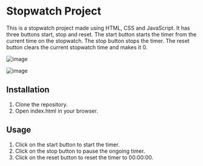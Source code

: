 # Stopwatch Project

This is a stopwatch project made using HTML, CSS and JavaScript. It has three buttons start, stop and reset. The start button starts the timer from the current time on the stopwatch. The stop button stops the timer. The reset button clears the current stopwatch time and makes it 0.

![image](https://github.com/devnick09/stopwatch/assets/82429531/7da7ce1e-4607-481b-b505-b902d9f33800)

![image](https://github.com/devnick09/stopwatch/assets/82429531/f00894b9-cb07-4108-bc1e-b5078165ce7b)

## Installation

1. Clone the repository.
2. Open index.html in your browser.

## Usage

1. Click on the start button to start the timer.
2. Click on the stop button to pause the ongoing timer.
3. Click on the reset button to reset the timer to 00:00:00.
